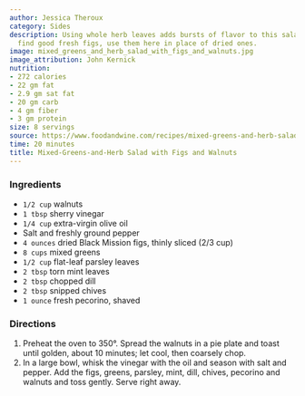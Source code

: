 ```yaml
---
author: Jessica Theroux
category: Sides
description: Using whole herb leaves adds bursts of flavor to this salad. If you can
  find good fresh figs, use them here in place of dried ones.
image: mixed_greens_and_herb_salad_with_figs_and_walnuts.jpg
image_attribution: John Kernick
nutrition:
- 272 calories
- 22 gm fat
- 2.9 gm sat fat
- 20 gm carb
- 4 gm fiber
- 3 gm protein
size: 8 servings
source: https://www.foodandwine.com/recipes/mixed-greens-and-herb-salad-figs-and-walnuts
time: 20 minutes
title: Mixed-Greens-and-Herb Salad with Figs and Walnuts
---
```

### Ingredients

* `1/2 cup` walnuts  
* `1 tbsp` sherry vinegar  
* `1/4 cup` extra-virgin olive oil  
* Salt and freshly ground pepper  
* `4 ounces` dried Black Mission figs, thinly sliced (2/3 cup)  
* `8 cups` mixed greens  
* `1/2 cup` flat-leaf parsley leaves  
* `2 tbsp` torn mint leaves  
* `2 tbsp` chopped dill  
* `2 tbsp` snipped chives  
* `1 ounce` fresh pecorino, shaved  

### Directions

1. Preheat the oven to 350°. Spread the walnuts in a pie plate and toast until golden, about 10 minutes; let cool, then coarsely chop.
2. In a large bowl, whisk the vinegar with the oil and season with salt and pepper. Add the figs, greens, parsley, mint, dill, chives, pecorino and walnuts and toss gently. Serve right away.
